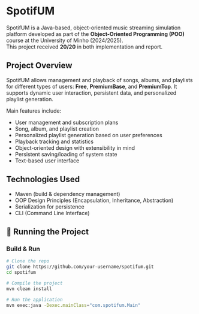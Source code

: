 # SpotifUM 

SpotifUM is a Java-based, object-oriented music streaming simulation platform developed as part of the **Object-Oriented Programming (POO)** course at the University of Minho (2024/2025).  
This project received **20/20** in both implementation and report.

## Project Overview

SpotifUM allows management and playback of songs, albums, and playlists for different types of users: **Free**, **PremiumBase**, and **PremiumTop**. It supports dynamic user interaction, persistent data, and personalized playlist generation.

Main features include:
- User management and subscription plans
- Song, album, and playlist creation
- Personalized playlist generation based on user preferences
- Playback tracking and statistics
- Object-oriented design with extensibility in mind
- Persistent saving/loading of system state
- Text-based user interface

## Technologies Used

- Maven (build & dependency management)
- OOP Design Principles (Encapsulation, Inheritance, Abstraction)
- Serialization for persistence
- CLI (Command Line Interface)

## 🚀 Running the Project

### Build & Run

```bash
# Clone the repo
git clone https://github.com/your-username/spotifum.git
cd spotifum

# Compile the project
mvn clean install

# Run the application
mvn exec:java -Dexec.mainClass="com.spotifum.Main"
